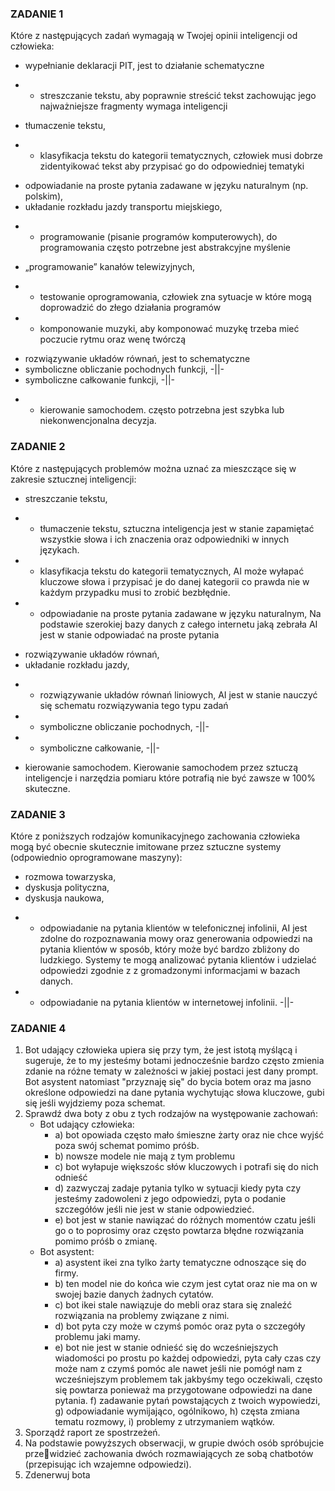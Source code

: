 ### ZADANIE 1
Które z następujących zadań wymagają w Twojej opinii inteligencji od człowieka:
- wypełnianie deklaracji PIT, jest to działanie schematyczne
* - streszczanie tekstu, aby poprawnie streścić tekst zachowując jego najważniejsze fragmenty wymaga inteligencji
- tłumaczenie tekstu, 
* - klasyfikacja tekstu do kategorii tematycznych, człowiek musi dobrze zidentyikować tekst aby przypisać go do odpowiedniej tematyki
- odpowiadanie na proste pytania zadawane w języku naturalnym (np. polskim),
- układanie rozkładu jazdy transportu miejskiego,
* - programowanie (pisanie programów komputerowych), do programowania często potrzebne jest abstrakcyjne myślenie
- „programowanie” kanałów telewizyjnych,
* - testowanie oprogramowania, człowiek zna sytuacje w które mogą doprowadzić do złego działania programów
* - komponowanie muzyki, aby komponować muzykę trzeba mieć poczucie rytmu oraz wenę twórczą
- rozwiązywanie układów równań, jest to schematyczne
- symboliczne obliczanie pochodnych funkcji, -||-
- symboliczne całkowanie funkcji, -||-
* - kierowanie samochodem. często potrzebna jest szybka lub niekonwencjonalna decyzja.
### ZADANIE 2
Które z następujących problemów można uznać za mieszczące się w zakresie sztucznej 
inteligencji:
- streszczanie tekstu, 
* - tłumaczenie tekstu, sztuczna inteligencja jest w stanie zapamiętać wszystkie słowa i ich znaczenia oraz odpowiedniki w innych językach.
* - klasyfikacja tekstu do kategorii tematycznych, AI może wyłapać kluczowe słowa i przypisać je do danej kategorii co prawda nie w każdym przypadku musi to zrobić bezbłędnie.
* - odpowiadanie na proste pytania zadawane w języku naturalnym, Na podstawie szerokiej bazy danych z całego internetu jaką zebrała AI jest w stanie odpowiadać na proste pytania
- rozwiązywanie układów równań,
- układanie rozkładu jazdy,
* - rozwiązywanie układów równań liniowych, AI jest w stanie nauczyć się schematu rozwiązywania tego typu zadań
* - symboliczne obliczanie pochodnych, -||-
* - symboliczne całkowanie, -||-
- kierowanie samochodem. Kierowanie samochodem przez sztuczą inteligencje i narzędzia pomiaru które potrafią nie być zawsze w 100% skuteczne.
### ZADANIE 3
Które z poniższych rodzajów komunikacyjnego zachowania człowieka mogą być 
obecnie skutecznie imitowane przez sztuczne systemy (odpowiednio oprogramowane 
maszyny):
- rozmowa towarzyska, 
- dyskusja polityczna,
- dyskusja naukowa,
* - odpowiadanie na pytania klientów w telefonicznej infolinii, AI jest zdolne do rozpoznawania mowy oraz generowania odpowiedzi na pytania klientów w sposób, który może być bardzo zbliżony do ludzkiego. Systemy te mogą analizować pytania klientów i udzielać odpowiedzi zgodnie z z gromadzonymi informacjami w bazach danych.
* - odpowiadanie na pytania klientów w internetowej infolinii. -||-
### ZADANIE 4
1. Bot udający człowieka upiera się przy tym, że jest istotą myślącą i sugeruje, że to my jesteśmy botami jednocześnie bardzo często zmienia zdanie na różne tematy w zależności w jakiej postaci jest dany prompt. Bot asystent natomiast "przyznaję się" do bycia botem oraz ma jasno określone odpowiedzi na dane pytania wychytując słowa kluczowe, gubi się jeśli wyjdziemy poza schemat.
2. Sprawdź dwa boty z obu z tych rodzajów na występowanie zachowań:
   - Bot udający człowieka:
       - a) bot opowiada często mało śmieszne żarty oraz nie chce wyjść poza swój schemat pomimo próśb.
       - b) nowsze modele nie mają z tym problemu
       - c) bot wyłapuje większośc słów kluczowych i potrafi się do nich odnieść
       - d) zazwyczaj zadaje pytania tylko w sytuacji kiedy pyta czy jesteśmy zadowoleni z jego odpowiedzi, pyta o podanie szczegółów jeśli nie jest w stanie odpowiedzieć.
       - e) bot jest w stanie nawiązać do różnych momentów czatu jeśli go o to poprosimy oraz często powtarza błędne rozwiązania pomimo próśb o zmianę.
   - Bot asystent:
       - a) asystent ikei zna tylko żarty tematyczne odnoszące się do firmy.
       - b) ten model nie do końca wie czym jest cytat oraz nie ma on w swojej bazie danych żadnych cytatów.
       - c) bot ikei stale nawiązuje do mebli oraz stara się znaleźć rozwiązania na problemy związane z nimi.
       - d) bot pyta czy może w czymś pomóc oraz pyta o szczegóły problemu jaki mamy.
       - e) bot nie jest w stanie odnieść się do wcześniejszych wiadomości po prostu po każdej odpowiedzi, pyta cały czas czy może nam z czymś pomóc ale nawet jeśli nie pomógł nam z wcześniejszym problemem tak jakbyśmy tego oczekiwali, często się powtarza ponieważ ma przygotowane odpowiedzi na dane pytania.
f) zadawanie pytań powstających z twoich wypowiedzi,
g) odpowiadanie wymijająco, ogólnikowo,
h) częsta zmiana tematu rozmowy,
i) problemy z utrzymaniem wątków.
4. Sporządź raport ze spostrzeżeń.
5. Na podstawie powyższych obserwacji, w grupie dwóch osób spróbujcie przewidzieć zachowania dwóch rozmawiających ze sobą chatbotów (przepisując ich 
wzajemne odpowiedzi).
6. Zdenerwuj bota
